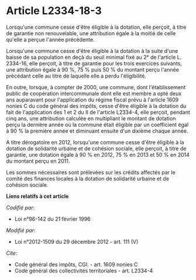 # Article L2334-18-3

Lorsqu'une commune cesse d'être éligible à la dotation, elle perçoit, à titre de garantie non renouvelable, une attribution
égale à la moitié de celle qu'elle a perçue l'année précédente. 

Lorsqu'une commune cesse d'être éligible à la dotation à la suite d'une baisse de sa population en deçà du seuil minimal fixé
au 2° de l'article L. 2334-16, elle perçoit, à titre de garantie pour les trois exercices suivants, une attribution égale à
90 %, 75 % puis 50 % du montant perçu l'année précédant celle au titre de laquelle elle a perdu l'éligibilité.

En outre, lorsque, à compter de 2000, une commune, dont l'établissement public de coopération intercommunale dont elle est
membre a opté deux ans auparavant pour l'application du régime fiscal prévu à l'article 1609 nonies C du code général des
impôts, cesse d'être éligible à la dotation du fait de l'application des 1 et 2 du II  de l'article L2334-4, elle perçoit,
pendant cinq ans, une attribution calculée en multipliant le montant de dotation perçu la dernière année où la commune était
éligible par un coefficient égal à 90 % la première année et diminuant ensuite d'un dixième chaque année. 

A  titre dérogatoire en 2012, lorsqu'une commune cesse d'être éligible à  la dotation de solidarité urbaine et de cohésion
sociale, elle perçoit, à  titre de garantie, une dotation égale à 90 % en 2012, 75 % en 2013 et 50  % en 2014 du montant
perçu en 2011.  

Les sommes nécessaires sont prélevées sur les crédits affectés par le comité des finances locales à la dotation de solidarité
urbaine et de cohésion sociale.

**Liens relatifs à cet article**

_Codifié par_:

  - Loi n°96-142 du 21 février 1996

_Modifié par_:

  - Loi n°2012-1509 du 29 décembre 2012 - art. 111 (V)

_Cite_:

  - Code général des impôts, CGI. - art. 1609 nonies C
  - Code général des collectivités territoriales - art. L2334-4

